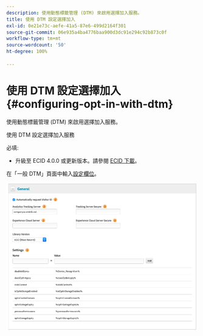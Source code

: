 ```yaml
---
description: 使用動態標籤管理 (DTM) 來啟用選擇加入服務。
title: 使用 DTM 設定選擇加入
exl-id: 0e21e73c-aefe-41a5-87e6-499d2164f301
source-git-commit: 06e935a4ba4776baa900d3dc91e294c92b873c0f
workflow-type: tm+mt
source-wordcount: '50'
ht-degree: 100%

---
```


# 使用 DTM 設定選擇加入{#configuring-opt-in-with-dtm}

使用動態標籤管理 (DTM) 來啟用選擇加入服務。

使用 DTM 設定選擇加入服務

必填:

* 升級至 ECID 4.0.0 或更新版本。請參閱 [ECID 下載](https://github.com/Adobe-Marketing-Cloud/id-service/releases)。

在「一般 DTM」頁面中輸入[設定欄位](/help/implementation-guides/opt-in-service/api.md)。

![](assets/DTM-example.png)

